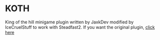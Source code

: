 # KOTH
King of the hill minigame plugin written by JaxkDev modified by IceCruelStuff to work with Steadfast2. If you want the original plugin, [click here](https://github.com/JaxkDev/koth)
